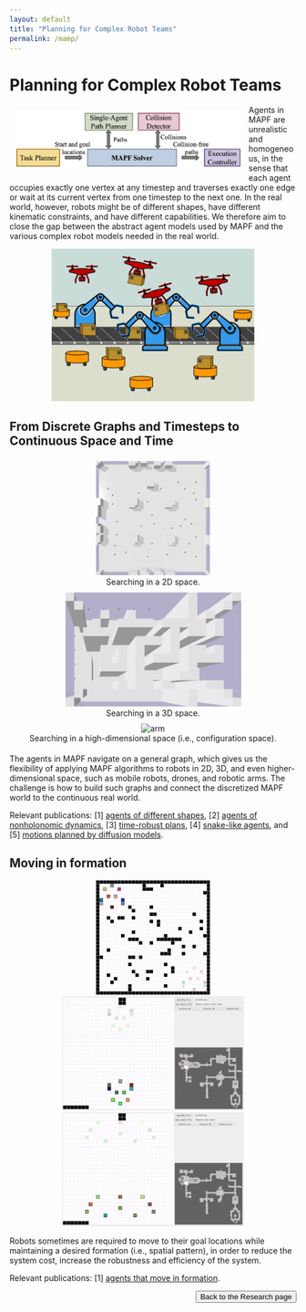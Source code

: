```yaml
---
layout: default
title: "Planning for Complex Robot Teams"
permalink: /mamp/
---
```


<h1>Planning for Complex Robot Teams</h1>

<img src="/images/mapf-app-framework.png" style="float:left;width:300pt;padding:10px;"  alt="Multi-Robot Coordination Framework"/>
Agents in MAPF are unrealistic and homogeneous, 
in the sense that each agent occupies exactly one vertex at any timestep and 
traverses exactly one edge or wait at its current vertex from one timestep to the next one. 
In the real world, however, robots might be of different shapes, have different kinematic constraints, and have different capabilities. We therefore aim to close the gap between the abstract agent models used by MAPF and the various complex robot models needed in the real world. 

<p style="text-align:center;">
    <img src="/images/mixed-robot-team.png" style="max-height:200pt" alt="mixed-robot-team"/>
</p>

## From Discrete Graphs and Timesteps to Continuous Space and Time
<div style="display: flex; flex-wrap: wrap; text-align: center">
    <div style="min-width:310px;flex: 1;margin: 5px;">
        <img src="/images/arena.gif" width="200px" alt="arena"/>
        <figcaption>Searching in a 2D space.</figcaption>
    </div>
    <div style="min-width:310px;flex: 1;margin: 5px;">
        <img src="/images/3Dmaze.gif" width="309px" alt="3D maze"/>
        <figcaption>Searching in a 3D space.</figcaption>
    </div>
    <div style="min-width:310px;flex: 1;margin: 5px;">
        <img src="/images/bar.gif" width="200px" alt="arm" />
        <figcaption>Searching in a high-dimensional space (i.e., configuration space).</figcaption>
    </div>
</div>
<div style="clear:both;"></div>

The agents in MAPF navigate on a general graph, which gives us the flexibility of applying MAPF algorithms to robots in 2D, 3D, and even higher-dimensional space, such as mobile robots, drones, and robotic arms. 
The challenge is how to build such graphs and connect the discretized MAPF world to the continuous real world.


Relevant publications: 
[1] [agents of different shapes](/publications/LiAAAI19large),
[2] [agents of nonholonomic dynamics](/publications/ChenAAAI21s2m2), 
[3] [time-robust plans](/publications/ChenAAAI21robust), 
[4] [snake-like agents](/publications/ChenSoCS22), and
[5] [motions planned by diffusion models](/publications/ShaoulICLR25).


## Moving in formation
<p style="text-align:center;">
    <img src="/images/formation-random-4x.gif" style="max-height:150pt" alt="formation-random"/>
    <img src="/images/formation-tight-4x.gif" style="max-height:150pt" alt="formation-tight"/>
    <img src="/images/formation-wide-4x.gif" style="max-height:150pt" alt="formation-wide"/>
</p>
Robots sometimes are required to move to their goal locations 
while maintaining a desired formation (i.e., spatial pattern), 
in order to reduce the system cost, increase the robustness and efficiency of the system. 

Relevant publications: 
[1] [agents that move in formation](/publications/LiAAMAS20formation).

<div style="float: right;">
    <button onclick="location.href='/research'" type="button">Back to the Research page</button>
</div>
